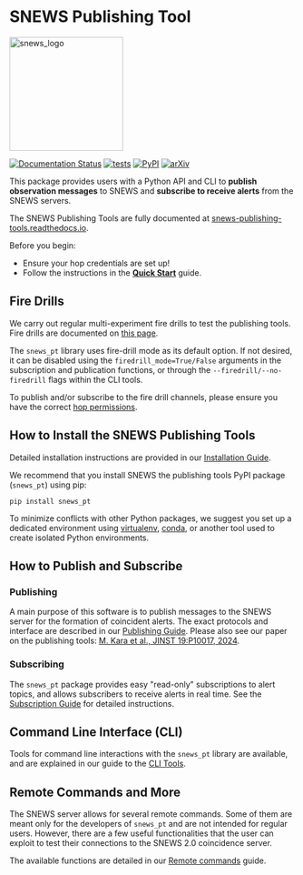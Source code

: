 # SNEWS Publishing Tool
<img src="docs/_static/images/custom_logo.png" alt="snews_logo" width="200"/> 

[![Documentation Status](https://readthedocs.org/projects/snews-publishing-tools/badge/?version=latest)](https://snews-publishing-tools.readthedocs.io/en/latest/?badge=latest)
[![tests](https://github.com/SNEWS2/SNEWS_Publishing_Tools/actions/workflows/tests.yml/badge.svg?branch=main)](https://github.com/SNEWS2/SNEWS_Publishing_Tools/actions/workflows/tests.yml)
[![PyPI](https://img.shields.io/pypi/v/snews_pt)](https://pypi.org/project/snews_pt/)
[![arXiv](https://img.shields.io/badge/arXiv-2406.17743-b31b1b.svg)](https://arxiv.org/abs/2406.17743)

This package provides users with a Python API and CLI to **publish observation messages** to SNEWS and **subscribe to receive alerts** from the SNEWS servers.

The SNEWS Publishing Tools are fully documented at [snews-publishing-tools.readthedocs.io](https://snews-publishing-tools.readthedocs.io/en/latest/).

Before you begin:
* Ensure your hop credentials are set up!
* Follow the instructions in the [**Quick Start**](https://snews-publishing-tools.readthedocs.io/en/latest/user/quickstart.html) guide.                                                                                                                                                                                                                                                                                                             
## Fire Drills

We carry out regular multi-experiment fire drills to test the publishing tools. Fire drills are documented on [this page](https://snews-publishing-tools.readthedocs.io/en/latest/user/firedrills.html).

The `snews_pt` library uses fire-drill mode as its default option. If not desired, it can be disabled using the `firedrill_mode=True/False` arguments in the subscription and publication functions, or through the `--firedrill/--no-firedrill` flags within the CLI tools.

To publish and/or subscribe to the fire drill channels, please ensure you have the correct [hop permissions](https://my.hop.scimma.org/hopauth/).

## How to Install the SNEWS Publishing Tools

Detailed installation instructions are provided in our [Installation Guide](https://snews-publishing-tools.readthedocs.io/en/latest/user/installation.html).

We recommend that you install SNEWS the publishing tools PyPI package (`snews_pt`) using pip:
```
pip install snews_pt
```
To minimize conflicts with other Python packages, we suggest you set up a dedicated environment using [virtualenv](https://virtualenv.pypa.io/en/latest/), [conda](https://anaconda.org/anaconda/conda), or another tool used to create isolated Python environments.

## How to Publish and Subscribe

### Publishing

A main purpose of this software is to publish messages to the SNEWS server for the formation of coincident alerts. The exact protocols and interface are described in our [Publishing Guide](https://snews-publishing-tools.readthedocs.io/en/latest/user/publishing_protocols.html). Please also see our paper on the publishing tools: [M. Kara et al., JINST 19:P10017, 2024](https://arxiv.org/abs/2406.17743).

### Subscribing

The `snews_pt` package provides easy "read-only" subscriptions to alert topics, and allows subscribers to receive alerts in real time. See the [Subscription Guide](https://snews-publishing-tools.readthedocs.io/en/latest/user/subscribing.html) for detailed instructions.

## Command Line Interface (CLI)

Tools for command line interactions with the `snews_pt` library are available, and are explained in our guide to the [CLI Tools](https://snews-publishing-tools.readthedocs.io/en/latest/user/command_line_interface.html).

## Remote Commands and More

The SNEWS server allows for several remote commands. Some of them are meant only for the developers of `snews_pt` and are not intended for regular users. However, there are a few useful functionalities that the user can exploit to test their connections to the SNEWS 2.0 coincidence server.

The available functions are detailed in our [Remote commands](https://snews-publishing-tools.readthedocs.io/en/latest/user/remote_commands.html) guide.

